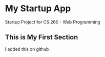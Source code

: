 # My Startup App
Startup Project for CS 260 - Web Programming

## This is My First Section
I added this on github
